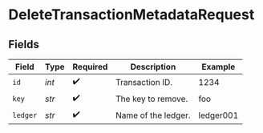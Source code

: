 # DeleteTransactionMetadataRequest


## Fields

| Field               | Type                | Required            | Description         | Example             |
| ------------------- | ------------------- | ------------------- | ------------------- | ------------------- |
| `id`                | *int*               | :heavy_check_mark:  | Transaction ID.     | 1234                |
| `key`               | *str*               | :heavy_check_mark:  | The key to remove.  | foo                 |
| `ledger`            | *str*               | :heavy_check_mark:  | Name of the ledger. | ledger001           |